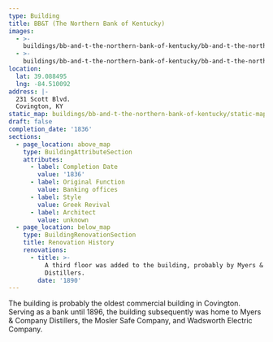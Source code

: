 ```yaml
---
type: Building
title: BB&T (The Northern Bank of Kentucky)
images:
  - >-
    buildings/bb-and-t-the-northern-bank-of-kentucky/bb-and-t-the-northern-bank-of-kentucky-0_qdvs6v
  - >-
    buildings/bb-and-t-the-northern-bank-of-kentucky/bb-and-t-the-northern-bank-of-kentucky-1_v90qer
location:
  lat: 39.088495
  lng: -84.510092
address: |-
  231 Scott Blvd.
  Covington, KY
static_map: buildings/bb-and-t-the-northern-bank-of-kentucky/static-map_mskz08
draft: false
completion_date: '1836'
sections:
  - page_location: above_map
    type: BuildingAttributeSection
    attributes:
      - label: Completion Date
        value: '1836'
      - label: Original Function
        value: Banking offices
      - label: Style
        value: Greek Revival
      - label: Architect
        value: unknown
  - page_location: below_map
    type: BuildingRenovationSection
    title: Renovation History
    renovations:
      - title: >-
          A third floor was added to the building, probably by Myers & Company
          Distillers.
        date: '1890'
---
```


The building is probably the oldest commercial building in Covington. Serving as a bank until 1896, the building subsequently was home to Myers & Company Distillers, the Mosler Safe Company, and Wadsworth Electric Company.
